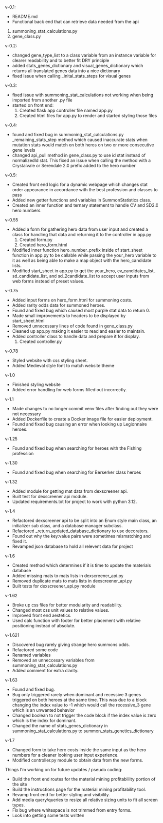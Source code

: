 v-0.1:
- README.md
- Functional back end that can retrieve data needed from the api
1. summoning_stat_calculations.py
2. gene_class.py


v-0.2:
- changed gene_type_list to a class variable from an instance variable for clearer readability and to better fit DRY principle
- added stats_genes_dictionary and visual_genes_dictionary which returns all translated genes data into a nice dictionary
- fixed issue when calling _inital_stats_steps for visual genes


v-0.3:
- fixed issue with summoning_stat_calculations not working when being imported from another .py file
- started on front end:
	1. Created flask app controller file named app.py
	2. Created html files for app.py to render and started styling those files 


v-0.4:
- found and fixed bug in summoning_stat_calculations.py _remaining_stats_step method which caused inaccurate stats when mutation stats would match on both heros on two or more consecutive gene levels
- changed api_pull method in gene_class.py to use id stat instead of normalizedId stat. This fixed an issue when calling the method with a Crystalvale or Serendale 2.0 prefix added to the hero number


v-0.5:
- Created front end logic for a dynamic webpage which changes stat order appearance in accordance with the best profession and classes to pass
- Added new getter functions and variables in SummonStatistics class.
- Created an inner function and ternary statement to handle CV and SD2.0 hero numbers

v-0.55
- Added a form for gathering hero data from user input and created a class for handling that data and returning it to the controller in app.py
	1. Created form.py
	2. Created hero_form.html
- Modified inner function hero_number_prefix inside of start_sheet function in app.py to be callable while passing the your_hero variable to it as well as being able to make a map object with the hero_candidate lists.
- Modified start_sheet in app.py to get the your_hero, cv_candidates_list, sd_candidate_list, and sd_2candidate_list to accept user inputs from web forms instead of preset values.

v-0.75
- Added input forms on hero_form.html for summoning costs.
- Added rarity odds data for summoned heroes.
- Found and fixed bug which caused most purple stat data to return 0.
- Made small improvements to headers to be displayed by start_sheet.html
- Removed unnecessary lines of code found in gene_class.py
- Cleaned up app.py making it easier to read and easier to maintain.
- Added controller class to handle data and prepare it for display.
	1. Created controller.py

v-0.78
- Styled website with css styling sheet.
- Added Medieval style font to match website theme

v-1.0
- Finished styling website
- Added error handling for web forms filled out incorrectly.

v-1.1
- Made changes to no longer commit venv files after finding out they were not necessary
- Added Dockerfile to create a Docker image file for easier deployment.
- Found and fixed bug causing an error when looking up Legionnaire heroes.

v-1.25
- Found and fixed bug when searching for heroes with the Fishing profession

v-1.30
- Found and fixed bug when searching for Berserker class heroes

v-1.32
- Added module for getting mat data from dexscreener api.
- Built test for dexscreener api module.
- Updated requirements.txt for project to work with python 3.12.

v-1.4
- Refactored dexscreener api to be split into an Enum style main class, an initializer sub class, and a database manager subclass.
- Refactored _return_updated_database_dictionary to use decorators.
- Found out why the key:value pairs were sometimes mismatching and fixed it.
- Revamped json database to hold all relevent data for project

v-1.6
- Created method which determines if it is time to update the materials database
- Added missing mats to mats lists in dexscreener_api.py
- Removed duplicate mats to mats lists in dexscreener_api.py
- Built tests for dexscreener_api.py module

v-1.62
- Broke up css files for better modularity and readability.
- Changed most css unit values to relative values.
- Improved front end aestetics.
- Used calc function with footer for better placement with relative positioning instead of absolute.

v-1.621
- Discovered bug rarely giving strange hero summons odds.
- Refactored some code
- Renamed variables
- Removed an unneccesary variables from summoning_stat_calculations.py
- Added comment for extra clarity.


v-1.63
- Found and fixed bug.
- Bug only triggered rarely when dominant and recessive 3 genes triggered on both heroes at the same time. This was due to a block changing the index value to -1 which would call the recessive_3 gene which is an unwanted behavior
- Changed boolean to not trigger the code block if the index value is zero which is the index for dominant.
- Changed the name of stats_genes_dictionary in summoning_stat_calculations.py to summon_stats_genetics_dictionary

v-1.7
- Changed form to take hero costs inside the same input as the hero numbers for a cleaner looking user input experience.
- Modified controller.py module to obtain data from the new forms.


Things I'm working on for future updates / pseudo coding:
- Build the front end routes for the material mining profitablility portion of the site
- Build the instructions page for the material mining profitability tool.
- Revamp front end for better styling and visibility.
- Add media query/queries to resize all relative sizing units to fit all screen types.
- Fix bug where whitespace is not trimmed from entry forms.
- Look into getting some tests written
